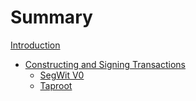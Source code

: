 # Summary

[Introduction](./intro.md)

- [Constructing and Signing Transactions](tx.md)
  - [SegWit V0](tx_segwit-v0.md)
  - [Taproot](tx_taproot.md)
